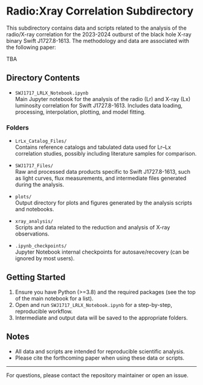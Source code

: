 # Radio:Xray Correlation Subdirectory

This subdirectory contains data and scripts related to the analysis of the radio/X-ray correlation for the 2023-2024 outburst of the black hole X-ray binary Swift J1727.8-1613. 
The methodology and data are associated with the following paper:

TBA

## Directory Contents

- `SWJ1717_LRLX_Notebook.ipynb`  
  Main Jupyter notebook for the analysis of the radio (Lr) and X-ray (Lx) luminosity correlation for Swift J1727.8-1613. Includes data loading, processing, interpolation, plotting, and model fitting.

### Folders

- `LrLx_Catalog_Files/`  
  Contains reference catalogs and tabulated data used for Lr–Lx correlation studies, possibly including literature samples for comparison.

- `SWJ1717_Files/`  
  Raw and processed data products specific to Swift J1727.8-1613, such as light curves, flux measurements, and intermediate files generated during the analysis.

- `plots/`  
  Output directory for plots and figures generated by the analysis scripts and notebooks.

- `xray_analysis/`  
  Scripts and data related to the reduction and analysis of X-ray observations.

- `.ipynb_checkpoints/`  
  Jupyter Notebook internal checkpoints for autosave/recovery (can be ignored by most users).

## Getting Started

1. Ensure you have Python (>=3.8) and the required packages (see the top of the main notebook for a list).
2. Open and run `SWJ1717_LRLX_Notebook.ipynb` for a step-by-step, reproducible workflow.
3. Intermediate and output data will be saved to the appropriate folders.

## Notes

- All data and scripts are intended for reproducible scientific analysis.
- Please cite the forthcoming paper when using these data or scripts.

---

For questions, please contact the repository maintainer or open an issue.

